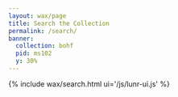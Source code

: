 ```yaml
---
layout: wax/page
title: Search the Collection
permalink: /search/
banner:
  collection: bohf
  pid: ms102
  y: 30%
---
```


{% include wax/search.html ui='/js/lunr-ui.js' %}
